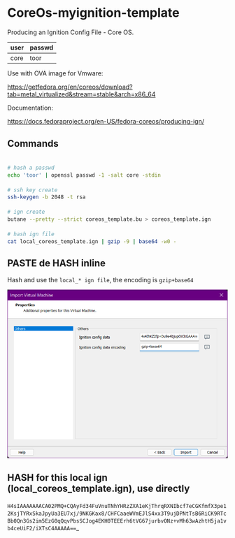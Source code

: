 # CoreOs-myignition-template

Producing an Ignition Config File - Core OS.

| user     | passwd |
| -------- | -------|
| core     | toor   |

Use with OVA image for Vmware:

<https://getfedora.org/en/coreos/download?tab=metal_virtualized&stream=stable&arch=x86_64>

Documentation:

<https://docs.fedoraproject.org/en-US/fedora-coreos/producing-ign/>

## Commands

```bash

# hash a passwd
echo 'toor' | openssl passwd -1 -salt core -stdin

# ssh key create
ssh-keygen -b 2048 -t rsa

# ign create
butane --pretty --strict coreos_template.bu > coreos_template.ign

# hash ign file
cat local_coreos_template.ign | gzip -9 | base64 -w0 -

```

## PASTE de HASH inline

Hash and use the `local_* ign file`, the encoding is `gzip+base64`

![](https://github.com/VictorGil-Ops/CoreOs-myignition-template/blob/main/images/vmware_ova_deploy.png)

## HASH for this local ign (local_coreos_template.ign), use directly

`H4sIAAAAAAACA02PMQ+CQAyFd34FuVnuTNhYHRzZXA1eKjThrqRXNIbcf7eCGKfmfX3pe12KsjTYRxSkaJpyUa3EU7xj/9NKGKax8/CHFCaaeWVmEJlS4xx3T9ujDPNtTsB6RiCK9RTcBb0Qn3Gs2im5EzG0qQqvPbsSCJog4EKH0TEEErh6tVG67jurbvONz+vMh63wAzhtH5ja1vb4ceUiF2/iXTsC4AAAAA==`_